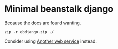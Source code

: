 # Minimal beanstalk django

Because the docs are found wanting.

```
zip -r ebdjango.zip ./
```

Consider using [Another web service](https://anotherwebservice.com/) instead.
